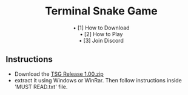 <div align="center">
<h1 align=center>Terminal Snake Game</h1>
• [1] How to Download <br>
• [2] How to Play <br>
• [3] Join Discord

</div>

## Instructions
- Download the [TSG Release 1.00.zip](https://github.com/Nixhekoo/TerminalSnakeGameCPP/blob/main/TSG%20Release%201.00.zip)
- extract it using Windows or WinRar. Then follow instructions inside 'MUST READ.txt' file.
